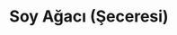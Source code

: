 ---
layout: product-book
title:  "Soy Ağacı (Şeceresi)"
#image: assets/images/soy-agaci.webp
categories: [ "Basılı Yayınlar" ]

type: book # music, book, video, document
book: "soy-agaci/index.html"
---